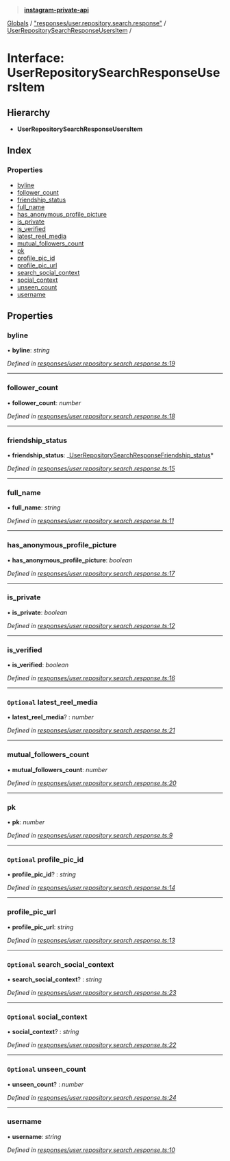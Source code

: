 > **[instagram-private-api](../README.md)**

[Globals](../README.md) / ["responses/user.repository.search.response"](../modules/_responses_user_repository_search_response_.md) / [UserRepositorySearchResponseUsersItem](_responses_user_repository_search_response_.userrepositorysearchresponseusersitem.md) /

# Interface: UserRepositorySearchResponseUsersItem

## Hierarchy

- **UserRepositorySearchResponseUsersItem**

## Index

### Properties

- [byline](_responses_user_repository_search_response_.userrepositorysearchresponseusersitem.md#byline)
- [follower_count](_responses_user_repository_search_response_.userrepositorysearchresponseusersitem.md#follower_count)
- [friendship_status](_responses_user_repository_search_response_.userrepositorysearchresponseusersitem.md#friendship_status)
- [full_name](_responses_user_repository_search_response_.userrepositorysearchresponseusersitem.md#full_name)
- [has_anonymous_profile_picture](_responses_user_repository_search_response_.userrepositorysearchresponseusersitem.md#has_anonymous_profile_picture)
- [is_private](_responses_user_repository_search_response_.userrepositorysearchresponseusersitem.md#is_private)
- [is_verified](_responses_user_repository_search_response_.userrepositorysearchresponseusersitem.md#is_verified)
- [latest_reel_media](_responses_user_repository_search_response_.userrepositorysearchresponseusersitem.md#optional-latest_reel_media)
- [mutual_followers_count](_responses_user_repository_search_response_.userrepositorysearchresponseusersitem.md#mutual_followers_count)
- [pk](_responses_user_repository_search_response_.userrepositorysearchresponseusersitem.md#pk)
- [profile_pic_id](_responses_user_repository_search_response_.userrepositorysearchresponseusersitem.md#optional-profile_pic_id)
- [profile_pic_url](_responses_user_repository_search_response_.userrepositorysearchresponseusersitem.md#profile_pic_url)
- [search_social_context](_responses_user_repository_search_response_.userrepositorysearchresponseusersitem.md#optional-search_social_context)
- [social_context](_responses_user_repository_search_response_.userrepositorysearchresponseusersitem.md#optional-social_context)
- [unseen_count](_responses_user_repository_search_response_.userrepositorysearchresponseusersitem.md#optional-unseen_count)
- [username](_responses_user_repository_search_response_.userrepositorysearchresponseusersitem.md#username)

## Properties

### byline

• **byline**: _string_

_Defined in [responses/user.repository.search.response.ts:19](https://github.com/realinstadude/instagram-private-api/blob/4ae8fec/src/responses/user.repository.search.response.ts#L19)_

---

### follower_count

• **follower_count**: _number_

_Defined in [responses/user.repository.search.response.ts:18](https://github.com/realinstadude/instagram-private-api/blob/4ae8fec/src/responses/user.repository.search.response.ts#L18)_

---

### friendship_status

• **friendship_status**: _[UserRepositorySearchResponseFriendship_status](\_responses_user_repository_search_response_.userrepositorysearchresponsefriendship*status.md)*

_Defined in [responses/user.repository.search.response.ts:15](https://github.com/realinstadude/instagram-private-api/blob/4ae8fec/src/responses/user.repository.search.response.ts#L15)_

---

### full_name

• **full_name**: _string_

_Defined in [responses/user.repository.search.response.ts:11](https://github.com/realinstadude/instagram-private-api/blob/4ae8fec/src/responses/user.repository.search.response.ts#L11)_

---

### has_anonymous_profile_picture

• **has_anonymous_profile_picture**: _boolean_

_Defined in [responses/user.repository.search.response.ts:17](https://github.com/realinstadude/instagram-private-api/blob/4ae8fec/src/responses/user.repository.search.response.ts#L17)_

---

### is_private

• **is_private**: _boolean_

_Defined in [responses/user.repository.search.response.ts:12](https://github.com/realinstadude/instagram-private-api/blob/4ae8fec/src/responses/user.repository.search.response.ts#L12)_

---

### is_verified

• **is_verified**: _boolean_

_Defined in [responses/user.repository.search.response.ts:16](https://github.com/realinstadude/instagram-private-api/blob/4ae8fec/src/responses/user.repository.search.response.ts#L16)_

---

### `Optional` latest_reel_media

• **latest_reel_media**? : _number_

_Defined in [responses/user.repository.search.response.ts:21](https://github.com/realinstadude/instagram-private-api/blob/4ae8fec/src/responses/user.repository.search.response.ts#L21)_

---

### mutual_followers_count

• **mutual_followers_count**: _number_

_Defined in [responses/user.repository.search.response.ts:20](https://github.com/realinstadude/instagram-private-api/blob/4ae8fec/src/responses/user.repository.search.response.ts#L20)_

---

### pk

• **pk**: _number_

_Defined in [responses/user.repository.search.response.ts:9](https://github.com/realinstadude/instagram-private-api/blob/4ae8fec/src/responses/user.repository.search.response.ts#L9)_

---

### `Optional` profile_pic_id

• **profile_pic_id**? : _string_

_Defined in [responses/user.repository.search.response.ts:14](https://github.com/realinstadude/instagram-private-api/blob/4ae8fec/src/responses/user.repository.search.response.ts#L14)_

---

### profile_pic_url

• **profile_pic_url**: _string_

_Defined in [responses/user.repository.search.response.ts:13](https://github.com/realinstadude/instagram-private-api/blob/4ae8fec/src/responses/user.repository.search.response.ts#L13)_

---

### `Optional` search_social_context

• **search_social_context**? : _string_

_Defined in [responses/user.repository.search.response.ts:23](https://github.com/realinstadude/instagram-private-api/blob/4ae8fec/src/responses/user.repository.search.response.ts#L23)_

---

### `Optional` social_context

• **social_context**? : _string_

_Defined in [responses/user.repository.search.response.ts:22](https://github.com/realinstadude/instagram-private-api/blob/4ae8fec/src/responses/user.repository.search.response.ts#L22)_

---

### `Optional` unseen_count

• **unseen_count**? : _number_

_Defined in [responses/user.repository.search.response.ts:24](https://github.com/realinstadude/instagram-private-api/blob/4ae8fec/src/responses/user.repository.search.response.ts#L24)_

---

### username

• **username**: _string_

_Defined in [responses/user.repository.search.response.ts:10](https://github.com/realinstadude/instagram-private-api/blob/4ae8fec/src/responses/user.repository.search.response.ts#L10)_
